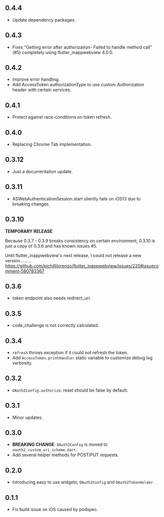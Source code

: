 ## 0.4.4

* Update dependency packages.

## 0.4.3

* Fixes "Getting error after authorization- Failed to handle method call" (#5) completely using flutter_inappwebview 4.0.0.

## 0.4.2

* Improve error handling.
* Add AccessToken.authorizationType to use custom Authorization header with certain services.

## 0.4.1

* Protect against race-conditions on token refresh.

## 0.4.0

* Replacing Chrome Tab implementation.

## 0.3.12

* Just a documentation update.

## 0.3.11

* ASWebAuthenticationSession.start sliently fails on iOS13 due to breaking changes.

## 0.3.10

**TEMPORARY RELEASE**

Because 0.3.7 - 0.3.9 breaks consistency on certain environment, 0.3.10 is just a copy of 0.3.6 and has known issues #5.

Until flutter_inappwebview's next release, I could not release a new version.........
https://github.com/pichillilorenzo/flutter_inappwebview/issues/220#issuecomment-580783367

## 0.3.6

* token endpoint also needs redirect_uri.

## 0.3.5

* code_challenge is not correctly calculated.

## 0.3.4

* `refresh` throws exception if it could not refresh the token.
* Add `AccessToken.printHandler` static variable to customize debug log verbosity.

## 0.3.2

* `OAuth2Config.authorize`: reset should be false by default.

## 0.3.1

* Minor updates.

## 0.3.0

* **BREAKING CHANGE**: `OAuth2Config` is moved to `oauth2_custom_uri_scheme.dart`.
* Add several helper methods for POST/PUT requests.

## 0.2.0

* Introducing easy to use widgets; `OAuth2Config` and `OAuth2TokenHolder`.

## 0.1.1

* Fix build issue on iOS caused by podspec.
